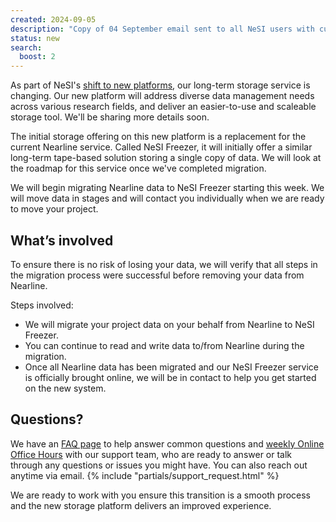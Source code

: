 ```yaml
---
created: 2024-09-05
description: "Copy of 04 September email sent to all NeSI users with current Nearline allocations"
status: new
search:
  boost: 2
---
```


As part of NeSI's [shift to new platforms](https://www.nesi.org.nz/platform-refresh), our long-term storage service is changing. Our new platform will address diverse data management needs across various research fields, and deliver an easier-to-use and scaleable storage tool. We'll be sharing more details soon.

The initial storage offering on this new platform is a replacement for the current Nearline service. Called NeSI Freezer, it will initially offer a similar long-term tape-based solution storing a single copy of data. We will look at the roadmap for this service once we've completed migration.

We will begin migrating Nearline data to NeSI Freezer starting this week. We will move data in stages and will contact you individually when we are ready to move your project.

## What’s involved

To ensure there is no risk of losing your data, we will verify that all steps in the migration process were successful before removing your data from Nearline.

Steps involved:

- We will migrate your project data on your behalf from Nearline to NeSI Freezer.
- You can continue to read and write data to/from Nearline during the migration.
- Once all Nearline data has been migrated and our NeSI Freezer service is officially brought online, we will be in contact to help you get started on the new system.

## Questions?

We have an [FAQ page](../FAQs/Common_questions_about_the_platform_refresh/) to help answer common questions and
[weekly Online Office Hours](../../Getting_Started/Getting_Help/Weekly_Online_Office_Hours/) with our support team, who are ready to answer or talk through any questions or issues you might have. You can also reach out anytime via email.
{% include "partials/support_request.html" %}

We are ready to work with you ensure this transition is a smooth process and the new storage platform delivers an improved experience.
